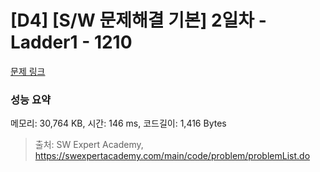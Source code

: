 # [D4] [S/W 문제해결 기본] 2일차 - Ladder1 - 1210 

[문제 링크](https://swexpertacademy.com/main/code/problem/problemDetail.do?contestProbId=AV14ABYKADACFAYh) 

### 성능 요약

메모리: 30,764 KB, 시간: 146 ms, 코드길이: 1,416 Bytes



> 출처: SW Expert Academy, https://swexpertacademy.com/main/code/problem/problemList.do